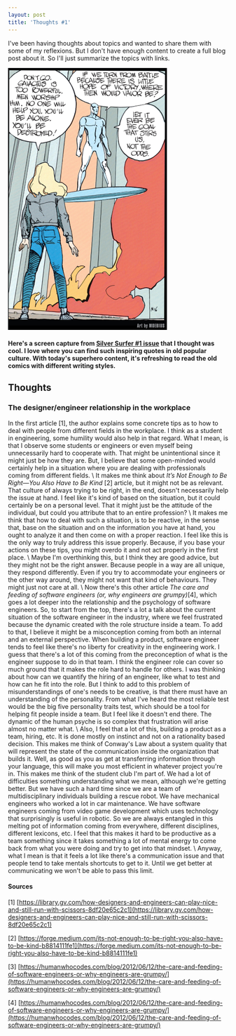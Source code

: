 ```yaml
---
layout: post
title: 'Thoughts #1'
---
```


I've been having thoughts about topics and wanted to share them with some of my reflexions. But I don't have enough content to create a full blog post about it. So I'll just summarize the topics with links.

![_config.yml](/images/silver_surfer.png)
#### Here's a screen capture from [Silver Surfer \#1 issue](https://www.mycomicshop.com/search?TID=86901) that I thought was cool. I love where you can find such inspiring quotes in old popular culture. With today's superhero content, it's refreshing to read the old comics with different writing styles.


## Thoughts
### The designer/engineer relationship in the workplace
In the first article [1], the author explains some concrete tips as to how to deal with people from different fields in the workplace. I think as a student in engineering, some humility would also help in that regard. What I mean, is that I observe some students or engineers or even myself being unnecessarily hard to cooperate with. That might be unintentional since it might just be how they are. But, I believe that some open-minded would certainly help in a situation where you are dealing with professionals coming from different fields.
\\
It makes me think about _It’s Not Enough to Be Right—You Also Have to Be Kind_ [2] article, but it might not be as relevant. That culture of always trying to be right, in the end, doesn't necessarily help the issue at hand. I feel like it's kind of based on the situation, but it could certainly be on a personal level. That it might just be the attitude of the individual, but could you attribute that to an entire profession?
\\
It makes me think that how to deal with such a situation, is to be reactive, in the sense that, base on the situation and on the information you have at hand, you ought to analyze it and then come on with a proper reaction. I feel like this is the only way to truly address this issue properly. Because, if you base your actions on these tips, you might overdo it and not act properly in the first place.
\\
Maybe I'm overthinking this, but I think they are good advice, but they might not be the right answer. Because people in a way are all unique, they respond differently. Even if you try to accommodate your engineers or the other way around, they might not want that kind of behaviours. They might just not care at all.
\\
Now there's this other article _The care and feeding of software engineers (or, why engineers are grumpy)_[4], which goes a lot deeper into the relationship and the psychology of software engineers. So, to start from the top, there's a lot a talk about the current situation of the software engineer in the industry, where we feel frustrated because the dynamic created with the role structure inside a team. To add to that, I believe it might be a misconception coming from both an internal and an external perspective. When building a product, software engineer tends to feel like there's no liberty for creativity in the engineering work. I guess that there's a lot of this coming from the preconception of what is the engineer suppose to do in that team. I think  the engineer role can cover so much ground that it makes the role hard to handle for others. I was thinking about how can we quantify the hiring of an engineer, like what to test and how can he fit into the role. But I think to add to this problem of misunderstandings of one's needs to be creative, is that there must have an understanding of the personality. From what I've heard the most reliable test would be the big five personality traits test, which should be a tool for helping fit people inside a team. But I feel like it doesn't end there. The dynamic of the human psyche is so complex that frustration will arise almost no matter what. 
\\
Also, I feel that a lot of this, building a product as a team, hiring, etc. It is done mostly on instinct and not on a rationality based decision. This makes me think of Conway's Law about a system quality that will represent the state of the communication inside the organization that builds it. Well, as good as you as get at transferring information through your language, this will make you most efficient in whatever project you're in. This makes me think of the student club I'm part of. We had a lot of difficulties something understanding what we mean, although we're getting better. But we have such a hard time since we are a team of multidisciplinary individuals building a rescue robot. We have mechanical engineers who worked a lot in car maintenance. We have software engineers coming from video game development which uses technology that surprisingly is useful in robotic. So we are always entangled in this melting pot of information coming from everywhere, different disciplines, different lexicons, etc. I feel that this makes it hard to be productive as a team something since it takes something a lot of mental energy to come back from what you were doing and try to get into that mindset. 
\\
Anyway, what I mean is that it feels a lot like there's a communication issue and that people tend to take mentals shortcuts to get to it. Until we get better at communicating we won't be able to pass this limit.

#### Sources
[1] [https://library.gv.com/how-designers-and-engineers-can-play-nice-and-still-run-with-scissors-8df20e65c2c1](https://library.gv.com/how-designers-and-engineers-can-play-nice-and-still-run-with-scissors-8df20e65c2c1)

[2] [https://forge.medium.com/its-not-enough-to-be-right-you-also-have-to-be-kind-b8814111fe1](https://forge.medium.com/its-not-enough-to-be-right-you-also-have-to-be-kind-b8814111fe1)

[3] [https://humanwhocodes.com/blog/2012/06/12/the-care-and-feeding-of-software-engineers-or-why-engineers-are-grumpy/](https://humanwhocodes.com/blog/2012/06/12/the-care-and-feeding-of-software-engineers-or-why-engineers-are-grumpy/)

[4] [https://humanwhocodes.com/blog/2012/06/12/the-care-and-feeding-of-software-engineers-or-why-engineers-are-grumpy/](https://humanwhocodes.com/blog/2012/06/12/the-care-and-feeding-of-software-engineers-or-why-engineers-are-grumpy/)

<!-- ### Nuttx being the default RTOS for ROS2
TODO : Comment
[https://micro-ros.github.io/docs/concepts/rtos/](https://micro-ros.github.io/docs/concepts/rtos/)
### Someone close to me getting fired
TODO Context 2 
    * How to react when you  get the news
    * How to deal with it when doing interview -->